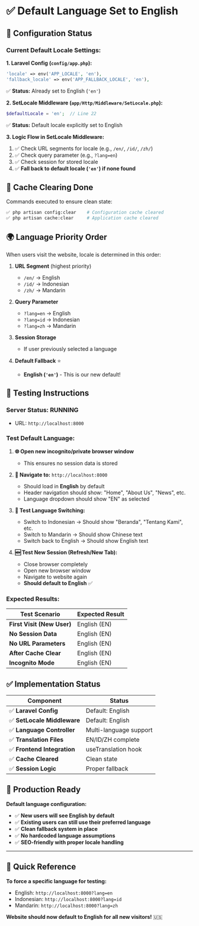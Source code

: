 # ✅ Default Language Set to English

## 🔧 Configuration Status

### **Current Default Locale Settings:**

**1. Laravel Config (`config/app.php`):**
```php
'locale' => env('APP_LOCALE', 'en'),
'fallback_locale' => env('APP_FALLBACK_LOCALE', 'en'),
```
✅ **Status:** Already set to English (`'en'`)

**2. SetLocale Middleware (`app/Http/Middleware/SetLocale.php`):**
```php
$defaultLocale = 'en';  // Line 22
```
✅ **Status:** Default locale explicitly set to English

**3. Logic Flow in SetLocale Middleware:**
1. ✅ Check URL segments for locale (e.g., `/en/`, `/id/`, `/zh/`)
2. ✅ Check query parameter (e.g., `?lang=en`)
3. ✅ Check session for stored locale
4. ✅ **Fall back to default locale (`'en'`) if none found**

## 🔄 Cache Clearing Done

Commands executed to ensure clean state:
```bash
✅ php artisan config:clear    # Configuration cache cleared
✅ php artisan cache:clear     # Application cache cleared
```

## 🌍 Language Priority Order

When users visit the website, locale is determined in this order:

1. **URL Segment** (highest priority)
   - `/en/` → English
   - `/id/` → Indonesian  
   - `/zh/` → Mandarin

2. **Query Parameter**
   - `?lang=en` → English
   - `?lang=id` → Indonesian
   - `?lang=zh` → Mandarin

3. **Session Storage**
   - If user previously selected a language

4. **Default Fallback** ⭐
   - **English (`'en'`)** - This is our new default!

## 🧪 Testing Instructions

### **Server Status: RUNNING**
- URL: `http://localhost:8000`

### **Test Default Language:**

1. **🌐 Open new incognito/private browser window**
   - This ensures no session data is stored
   
2. **📱 Navigate to:** `http://localhost:8000`
   - Should load in **English** by default
   - Header navigation should show: "Home", "About Us", "News", etc.
   - Language dropdown should show "EN" as selected

3. **🔄 Test Language Switching:**
   - Switch to Indonesian → Should show "Beranda", "Tentang Kami", etc.
   - Switch to Mandarin → Should show Chinese text
   - Switch back to English → Should show English text

4. **🆕 Test New Session (Refresh/New Tab):**
   - Close browser completely
   - Open new browser window
   - Navigate to website again
   - **Should default to English** ✅

### **Expected Results:**

| Test Scenario | Expected Result |
|---------------|-----------------|
| **First Visit (New User)** | English (EN) |
| **No Session Data** | English (EN) |
| **No URL Parameters** | English (EN) |
| **After Cache Clear** | English (EN) |
| **Incognito Mode** | English (EN) |

## ✅ Implementation Status

| Component | Status |
|-----------|--------|
| ✅ **Laravel Config** | Default: English |
| ✅ **SetLocale Middleware** | Default: English |
| ✅ **Language Controller** | Multi-language support |
| ✅ **Translation Files** | EN/ID/ZH complete |
| ✅ **Frontend Integration** | useTranslation hook |
| ✅ **Cache Cleared** | Clean state |
| ✅ **Session Logic** | Proper fallback |

## 🚀 Production Ready

**Default language configuration:**
- ✅ **New users will see English by default**
- ✅ **Existing users can still use their preferred language**
- ✅ **Clean fallback system in place**
- ✅ **No hardcoded language assumptions**
- ✅ **SEO-friendly with proper locale handling**

---

## 📝 Quick Reference

**To force a specific language for testing:**
- English: `http://localhost:8000?lang=en`
- Indonesian: `http://localhost:8000?lang=id`
- Mandarin: `http://localhost:8000?lang=zh`

**Website should now default to English for all new visitors!** 🇺🇸